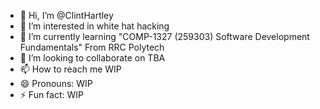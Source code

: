 - 👋 Hi, I’m @ClintHartley
- 👀 I’m interested in white hat hacking
- 🌱 I’m currently learning "COMP-1327 (259303) Software Development Fundamentals" From RRC Polytech
- 💞️ I’m looking to collaborate on TBA
- 📫 How to reach me WIP
- 😄 Pronouns: WIP
- ⚡ Fun fact: WIP

<!---
ClintHartley/ClintHartley is a ✨ special ✨ repository because its `README.md` (this file) appears on your GitHub profile.
You can click the Preview link to take a look at your changes.
--->
